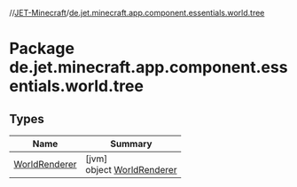 //[JET-Minecraft](../../index.md)/[de.jet.minecraft.app.component.essentials.world.tree](index.md)

# Package de.jet.minecraft.app.component.essentials.world.tree

## Types

| Name | Summary |
|---|---|
| [WorldRenderer](-world-renderer/index.md) | [jvm]<br>object [WorldRenderer](-world-renderer/index.md) |
